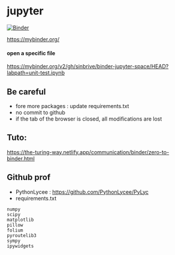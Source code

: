 # jupyter

[![Binder](https://mybinder.org/badge_logo.svg)](https://mybinder.org/v2/gh/binder-jupyter-space/jupyter/HEAD)

https://mybinder.org/

#### open a specific file
https://mybinder.org/v2/gh/sinbrive/binder-jupyter-space/HEAD?labpath=unit-test.ipynb

## Be careful
- fore more packages : update requirements.txt
- no commit to github
- if the tab of the browser is closed, all modifications are lost

## Tuto:
https://the-turing-way.netlify.app/communication/binder/zero-to-binder.html

## Github prof 
- PythonLycee : https://github.com/PythonLycee/PyLyc
- requirements.txt
```
numpy
scipy
matplotlib
pillow
folium
pyroutelib3
sympy
ipywidgets
```

